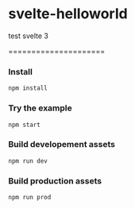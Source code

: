 # svelte-helloworld
test svelte 3

=====================
### Install

```
npm install
```
### Try the example

```
npm start
```

### Build developement assets

```
npm run dev
```

### Build production assets

```
npm run prod
```
